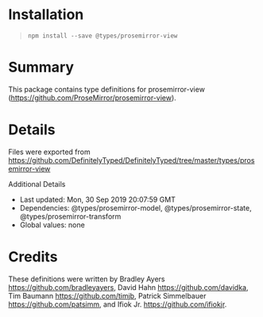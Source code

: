 # Installation
> `npm install --save @types/prosemirror-view`

# Summary
This package contains type definitions for prosemirror-view (https://github.com/ProseMirror/prosemirror-view).

# Details
Files were exported from https://github.com/DefinitelyTyped/DefinitelyTyped/tree/master/types/prosemirror-view

Additional Details
 * Last updated: Mon, 30 Sep 2019 20:07:59 GMT
 * Dependencies: @types/prosemirror-model, @types/prosemirror-state, @types/prosemirror-transform
 * Global values: none

# Credits
These definitions were written by Bradley Ayers <https://github.com/bradleyayers>, David Hahn <https://github.com/davidka>, Tim Baumann <https://github.com/timjb>, Patrick Simmelbauer <https://github.com/patsimm>, and Ifiok Jr. <https://github.com/ifiokjr>.

